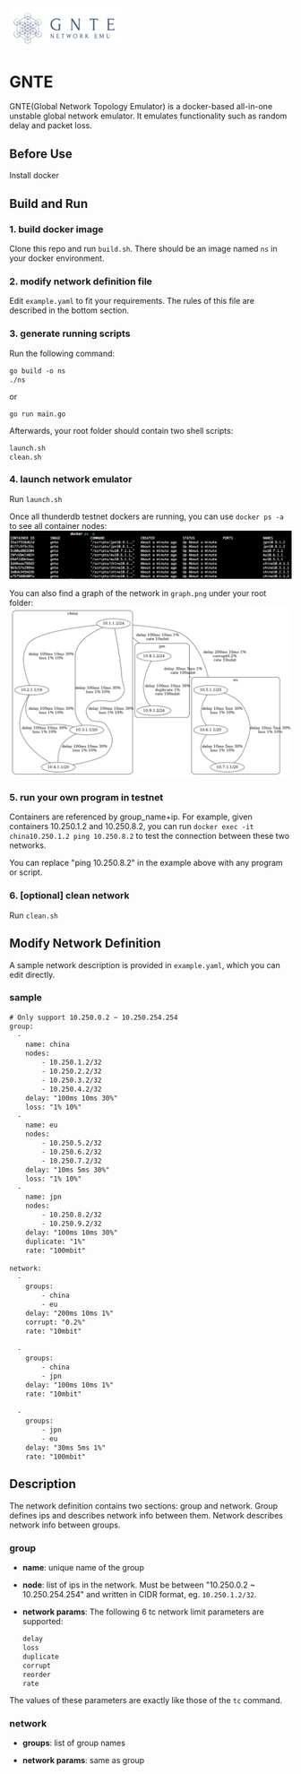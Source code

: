 <img src="logo/logo.jpeg" width=200>

# GNTE
GNTE(Global Network Topology Emulator) is a docker-based all-in-one unstable global network emulator. It emulates functionality such as random delay and packet loss.

## Before Use
Install docker

## Build and Run
### 1. build docker image
Clone this repo and run ```build.sh```. There should be an image named ```ns``` in your docker environment.

### 2. modify network definition file
Edit ```example.yaml``` to fit your requirements. The rules of this file are described in the bottom section.

### 3. generate running scripts
Run the following command:

```
go build -o ns
./ns
```
or

```
go run main.go
```
Afterwards, your root folder should contain two shell scripts:

```
launch.sh
clean.sh
```
### 4. launch network emulator
Run ```launch.sh```

Once all thunderdb testnet dockers are running, you can use ```docker ps -a``` to see all container nodes: 
<img src="logo/container_node.png">

You can also find a graph of the network in ```graph.png``` under your root folder:
<img src="logo/graph.png">

### 5. run your own program in testnet
Containers are referenced by group_name+ip. For example, given containers 10.250.1.2 and 10.250.8.2, you can run ```docker exec -it china10.250.1.2 ping 10.250.8.2``` to test the connection between these two networks.

You can replace "ping 10.250.8.2" in the example above with any program or script.

### 6. [optional] clean network
Run ```clean.sh```

## Modify Network Definition
A sample network description is provided in ```example.yaml```, which you can edit directly.

### sample
```
# Only support 10.250.0.2 ~ 10.250.254.254
group:
  -
    name: china
    nodes:
        - 10.250.1.2/32
        - 10.250.2.2/32
        - 10.250.3.2/32
        - 10.250.4.2/32
    delay: "100ms 10ms 30%"
    loss: "1% 10%"
  -
    name: eu
    nodes:
        - 10.250.5.2/32
        - 10.250.6.2/32
        - 10.250.7.2/32
    delay: "10ms 5ms 30%"
    loss: "1% 10%"
  -
    name: jpn
    nodes:
        - 10.250.8.2/32
        - 10.250.9.2/32
    delay: "100ms 10ms 30%"
    duplicate: "1%"
    rate: "100mbit"

network:
  -
    groups:
        - china
        - eu
    delay: "200ms 10ms 1%"
    corrupt: "0.2%"
    rate: "10mbit"

  -
    groups:
        - china
        - jpn
    delay: "100ms 10ms 1%"
    rate: "10mbit"

  -
    groups:
        - jpn
        - eu
    delay: "30ms 5ms 1%"
    rate: "100mbit"
```

## Description
The network definition contains two sections: group and network. Group defines ips and describes network info between them. Network describes network info between groups.

### group
- **name**: unique name of the group

- **node**: list of ips in the network. Must be between "10.250.0.2 ~ 10.250.254.254" and written in CIDR format, eg. ```10.250.1.2/32```.

- **network params**:
The following 6 tc network limit parameters are supported:
    ```
    delay
    loss
    duplicate
    corrupt
    reorder
    rate
    ```
The values of these parameters are exactly like those of the ```tc``` command.

### network
- **groups**: list of group names

- **network params**: same as group
